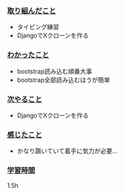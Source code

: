 ### <u>取り組んだこと</u>
- タイピング練習
- DjangoでXクローンを作る

### <u>わかったこと</u>
- bootstrap読み込む順番大事
- bootstrap全部読み込むほうが簡単

### <u>次やること</u>
- DjangoでXクローンを作る

### <u>感じたこと</u>
 - かなり躓いていて着手に気力が必要...

### <u>学習時間</u>
1.5h